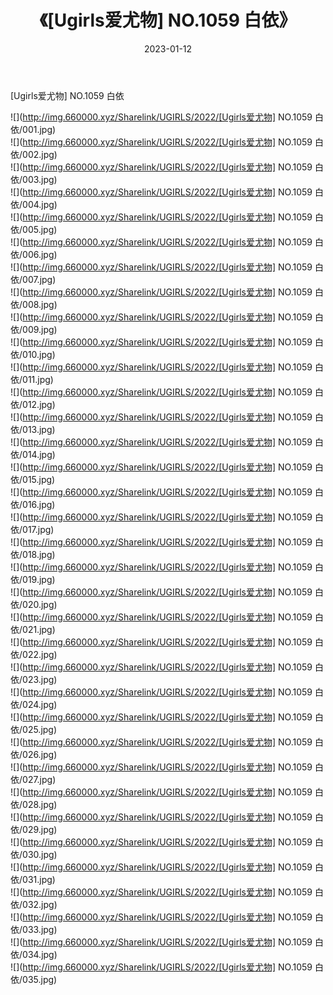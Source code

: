 ﻿---
layout: post
title:  《[Ugirls爱尤物] NO.1059 白依》
date:   2023-01-12
img: http://img.660000.xyz/Sharelink/UGIRLS/2022/[Ugirls爱尤物] NO.1059 白依/000.jpg
categories: [美女, 清纯, 唯美]
---

[Ugirls爱尤物] NO.1059 白依

 ![](http://img.660000.xyz/Sharelink/UGIRLS/2022/[Ugirls爱尤物] NO.1059 白依/001.jpg) <br>![](http://img.660000.xyz/Sharelink/UGIRLS/2022/[Ugirls爱尤物] NO.1059 白依/002.jpg) <br>![](http://img.660000.xyz/Sharelink/UGIRLS/2022/[Ugirls爱尤物] NO.1059 白依/003.jpg) <br>![](http://img.660000.xyz/Sharelink/UGIRLS/2022/[Ugirls爱尤物] NO.1059 白依/004.jpg) <br>![](http://img.660000.xyz/Sharelink/UGIRLS/2022/[Ugirls爱尤物] NO.1059 白依/005.jpg) <br>![](http://img.660000.xyz/Sharelink/UGIRLS/2022/[Ugirls爱尤物] NO.1059 白依/006.jpg) <br>![](http://img.660000.xyz/Sharelink/UGIRLS/2022/[Ugirls爱尤物] NO.1059 白依/007.jpg) <br>![](http://img.660000.xyz/Sharelink/UGIRLS/2022/[Ugirls爱尤物] NO.1059 白依/008.jpg) <br>![](http://img.660000.xyz/Sharelink/UGIRLS/2022/[Ugirls爱尤物] NO.1059 白依/009.jpg) <br>![](http://img.660000.xyz/Sharelink/UGIRLS/2022/[Ugirls爱尤物] NO.1059 白依/010.jpg) <br>![](http://img.660000.xyz/Sharelink/UGIRLS/2022/[Ugirls爱尤物] NO.1059 白依/011.jpg) <br>![](http://img.660000.xyz/Sharelink/UGIRLS/2022/[Ugirls爱尤物] NO.1059 白依/012.jpg) <br>![](http://img.660000.xyz/Sharelink/UGIRLS/2022/[Ugirls爱尤物] NO.1059 白依/013.jpg) <br>![](http://img.660000.xyz/Sharelink/UGIRLS/2022/[Ugirls爱尤物] NO.1059 白依/014.jpg) <br>![](http://img.660000.xyz/Sharelink/UGIRLS/2022/[Ugirls爱尤物] NO.1059 白依/015.jpg) <br>![](http://img.660000.xyz/Sharelink/UGIRLS/2022/[Ugirls爱尤物] NO.1059 白依/016.jpg) <br>![](http://img.660000.xyz/Sharelink/UGIRLS/2022/[Ugirls爱尤物] NO.1059 白依/017.jpg) <br>![](http://img.660000.xyz/Sharelink/UGIRLS/2022/[Ugirls爱尤物] NO.1059 白依/018.jpg) <br>![](http://img.660000.xyz/Sharelink/UGIRLS/2022/[Ugirls爱尤物] NO.1059 白依/019.jpg) <br>![](http://img.660000.xyz/Sharelink/UGIRLS/2022/[Ugirls爱尤物] NO.1059 白依/020.jpg) <br>![](http://img.660000.xyz/Sharelink/UGIRLS/2022/[Ugirls爱尤物] NO.1059 白依/021.jpg) <br>![](http://img.660000.xyz/Sharelink/UGIRLS/2022/[Ugirls爱尤物] NO.1059 白依/022.jpg) <br>![](http://img.660000.xyz/Sharelink/UGIRLS/2022/[Ugirls爱尤物] NO.1059 白依/023.jpg) <br>![](http://img.660000.xyz/Sharelink/UGIRLS/2022/[Ugirls爱尤物] NO.1059 白依/024.jpg) <br>![](http://img.660000.xyz/Sharelink/UGIRLS/2022/[Ugirls爱尤物] NO.1059 白依/025.jpg) <br>![](http://img.660000.xyz/Sharelink/UGIRLS/2022/[Ugirls爱尤物] NO.1059 白依/026.jpg) <br>![](http://img.660000.xyz/Sharelink/UGIRLS/2022/[Ugirls爱尤物] NO.1059 白依/027.jpg) <br>![](http://img.660000.xyz/Sharelink/UGIRLS/2022/[Ugirls爱尤物] NO.1059 白依/028.jpg) <br>![](http://img.660000.xyz/Sharelink/UGIRLS/2022/[Ugirls爱尤物] NO.1059 白依/029.jpg) <br>![](http://img.660000.xyz/Sharelink/UGIRLS/2022/[Ugirls爱尤物] NO.1059 白依/030.jpg) <br>![](http://img.660000.xyz/Sharelink/UGIRLS/2022/[Ugirls爱尤物] NO.1059 白依/031.jpg) <br>![](http://img.660000.xyz/Sharelink/UGIRLS/2022/[Ugirls爱尤物] NO.1059 白依/032.jpg) <br>![](http://img.660000.xyz/Sharelink/UGIRLS/2022/[Ugirls爱尤物] NO.1059 白依/033.jpg) <br>![](http://img.660000.xyz/Sharelink/UGIRLS/2022/[Ugirls爱尤物] NO.1059 白依/034.jpg) <br>![](http://img.660000.xyz/Sharelink/UGIRLS/2022/[Ugirls爱尤物] NO.1059 白依/035.jpg) <br>